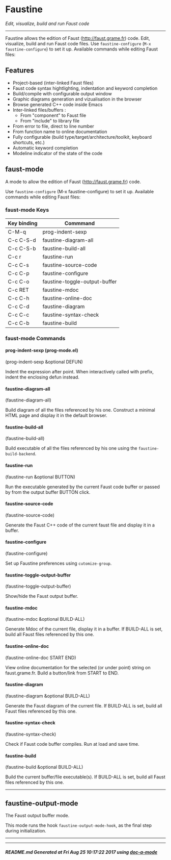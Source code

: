 # Faustine
 *Edit, visualize, build and run Faust code*
___


Faustine allows the edition of Faust (http://faust.grame.fr) code. Edit, visualize, build and run Faust code files.
Use `faustine-configure` (`M-x faustine-configure`) to set it up. Available commands while editing Faust files:

## Features

- Project-based (inter-linked Faust files)
- Faust code syntax hightlighting, indentation and keyword completion
- Build/compile with configurable output window
- Graphic diagrams generation and vizualisation in the browser
- Browse generated C++ code inside Emacs
- Inter-linked files/buffers :
    - From "component" to Faust file
    - From "include" to library file
- From error to file, direct to line number
- From function name to online documentation
- Fully configurable (build type/target/architecture/toolkit, keyboard shortcuts, etc.)
- Automatic keyword completion
- Modeline indicator of the state of the code


## faust-mode
A mode to allow the edition of Faust (http://faust.grame.fr) code.

Use `faustine-configure` (M-x faustine-configure) to set it up.
Available commands while editing Faust files:


### faust-mode Keys

Key binding  | Commmand 
------------- | ------------- 
C-M-q | prog-indent-sexp
C-c C-S-d | faustine-diagram-all
C-c C-S-b | faustine-build-all
C-c r | faustine-run
C-c C-s | faustine-source-code
C-c C-p | faustine-configure
C-c C-o | faustine-toggle-output-buffer
C-c RET | faustine-mdoc
C-c C-h | faustine-online-doc
C-c C-d | faustine-diagram
C-c C-c | faustine-syntax-check
C-c C-b | faustine-build

### faust-mode Commands
#### prog-indent-sexp (prog-mode.el)

(prog-indent-sexp &optional DEFUN)

Indent the expression after point.
When interactively called with prefix, indent the enclosing defun
instead.

#### faustine-diagram-all

(faustine-diagram-all)

Build diagram of all the files referenced by his one.
Construct a minimal HTML page and display it in the default browser.

#### faustine-build-all

(faustine-build-all)

Build executable of all the files referenced by his one
using the `faustine-build-backend`.

#### faustine-run

(faustine-run &optional BUTTON)

Run the executable generated by the current Faust code buffer
or passed by from the output buffer BUTTON click.

#### faustine-source-code

(faustine-source-code)

Generate the Faust C++ code of the current faust file and
display it in a buffer.

#### faustine-configure

(faustine-configure)

Set up Faustine preferences using `cutomize-group`.

#### faustine-toggle-output-buffer

(faustine-toggle-output-buffer)

Show/hide the Faust output buffer.

#### faustine-mdoc

(faustine-mdoc &optional BUILD-ALL)

Generate Mdoc of the current file, display it in a buffer.
If BUILD-ALL is set, build all Faust files referenced by this one.

#### faustine-online-doc

(faustine-online-doc START END)

View online documentation for the selected (or under point)
string on faust.grame.fr.
Build a button/link from START to END.

#### faustine-diagram

(faustine-diagram &optional BUILD-ALL)

Generate the Faust diagram of the current file.
If BUILD-ALL is set, build all Faust files referenced by this one.

#### faustine-syntax-check

(faustine-syntax-check)

Check if Faust code buffer compiles.
Run at load and save time.

#### faustine-build

(faustine-build &optional BUILD-ALL)

Build the current buffer/file executable(s).
If BUILD-ALL is set, build all Faust files referenced by this one.



___
## faustine-output-mode
The Faust output buffer mode.

This mode runs the hook `faustine-output-mode-hook`, as the final step
during initialization.




___
___
##### README.md Generated at Fri Aug 25 10:17:22 2017 using [doc-a-mode](https://bitbucket.org/yassinphilip/doc-a-mode)